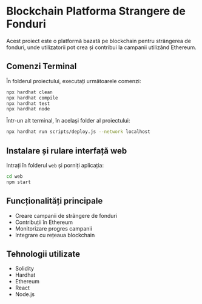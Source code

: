 # Blockchain Platforma Strangere de Fonduri

Acest proiect este o platformă bazată pe blockchain pentru strângerea de fonduri, unde utilizatorii pot crea și contribui la campanii utilizând Ethereum.

## Comenzi Terminal

În folderul proiectului, executați următoarele comenzi:

```sh
npx hardhat clean
npx hardhat compile
npx hardhat test
npx hardhat node
```

Într-un alt terminal, în același folder al proiectului:

```sh
npx hardhat run scripts/deploy.js --network localhost
```

## Instalare și rulare interfață web

Intrați în folderul `web` și porniți aplicația:

```sh
cd web
npm start
```

## Funcționalități principale

- Creare campanii de strângere de fonduri
- Contribuții în Ethereum
- Monitorizare progres campanii
- Integrare cu rețeaua blockchain

## Tehnologii utilizate

- Solidity
- Hardhat
- Ethereum
- React
- Node.js
